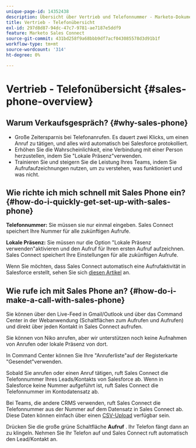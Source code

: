 ```yaml
---
unique-page-id: 14352438
description: Übersicht über Vertrieb und Telefonnummer - Marketo-Dokumente - Produktdokumentation
title: Vertrieb - Telefonübersicht
exl-id: 297d8d87-94dc-47c7-9781-ae7187e5ddf9
feature: Marketo Sales Connect
source-git-commit: 431bd258f9a68bbb9df7acf043085578d3d91b1f
workflow-type: tm+mt
source-wordcount: '314'
ht-degree: 0%

---
```


# Vertrieb - Telefonübersicht {#sales-phone-overview}

## Warum Verkaufsgespräch? {#why-sales-phone}

* Große Zeitersparnis bei Telefonanrufen. Es dauert zwei Klicks, um einen Anruf zu tätigen, und alles wird automatisch bei Salesforce protokolliert.
* Erhöhen Sie die Wahrscheinlichkeit, eine Verbindung mit einer Person herzustellen, indem Sie &quot;Lokale Präsenz&quot;verwenden.
* Trainieren Sie und steigern Sie die Leistung Ihres Teams, indem Sie Aufrufaufzeichnungen nutzen, um zu verstehen, was funktioniert und was nicht.

## Wie richte ich mich schnell mit Sales Phone ein? {#how-do-i-quickly-get-set-up-with-sales-phone}

**Telefonnummer:** Sie müssen sie nur einmal eingeben. Sales Connect speichert Ihre Nummer für alle zukünftigen Aufrufe.

**Lokale Präsenz:** Sie müssen nur die Option &quot;Lokale Präsenz verwenden&quot;aktivieren und den Aufruf für Ihren ersten Aufruf aufzeichnen. Sales Connect speichert Ihre Einstellungen für alle zukünftigen Aufrufe.

Wenn Sie möchten, dass Sales Connect automatisch eine Aufrufaktivität in Salesforce erstellt, sehen Sie sich [diesen Artikel](/help/marketo/product-docs/marketo-sales-connect/phone/calls-arent-logging-to-salesforce.md) an.

## Wie rufe ich mit Sales Phone an? {#how-do-i-make-a-call-with-sales-phone}

Sie können über den Live-Feed in Gmail/Outlook und über das Command Center in der Webanwendung (Schaltflächen zum Aufrufen und Aufrufen) und direkt über jeden Kontakt in Sales Connect aufrufen.

Sie können von Niko anrufen, aber wir unterstützen noch keine Aufnahmen von Anrufen oder lokale Präsenz von dort.

In Command Center können Sie Ihre &quot;Anruferliste&quot;auf der Registerkarte &quot;Gesendet&quot;verwenden.

Sobald Sie anrufen oder einen Anruf tätigen, ruft Sales Connect die Telefonnummer Ihres Leads/Kontakts von Salesforce ab. Wenn in Salesforce keine Nummer aufgeführt ist, ruft Sales Connect die Telefonnummer im Kontodatensatz ab.

Bei Teams, die andere CRMS verwenden, ruft Sales Connect die Telefonnummer aus der Nummer auf dem Datensatz in Sales Connect ab. Diese Daten können einfach über einen [CSV-Upload](/help/marketo/product-docs/marketo-sales-connect/people/managing-contacts/import-contacts-via-csv.md) verfügbar sein.

Drücken Sie die große grüne Schaltfläche **Aufruf** . Ihr Telefon fängt dann an zu klingeln. Nehmen Sie Ihr Telefon auf und Sales Connect ruft automatisch den Lead/Kontakt an.
